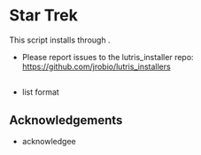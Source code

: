 # Star Trek

This script installs <game name> through <runner>.

- Please report issues to the lutris_installer repo: https://github.com/jrobio/lutris_installers

## <install notes>

- list format

## <version>

<version desc>

## Acknowledgements

- acknowledgee